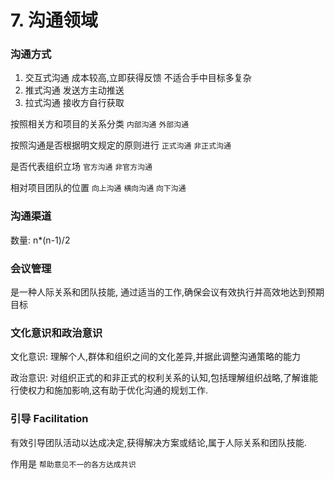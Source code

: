 # 7. 沟通领域

### 沟通方式

1. 交互式沟通 成本较高,立即获得反馈 不适合手中目标多复杂
2. 推式沟通 发送方主动推送
3. 拉式沟通  接收方自行获取

按照相关方和项目的关系分类 `内部沟通` `外部沟通`

按照沟通是否根据明文规定的原则进行 `正式沟通` `非正式沟通`

是否代表组织立场 `官方沟通` `非官方沟通`

相对项目团队的位置 `向上沟通` `横向沟通` `向下沟通`

### 沟通渠道

数量: n*(n-1)/2

### 会议管理

是一种人际关系和团队技能, 通过适当的工作,确保会议有效执行并高效地达到预期目标

### 文化意识和政治意识

文化意识: 理解个人,群体和组织之间的文化差异,并据此调整沟通策略的能力

政治意识: 对组织正式的和非正式的权利关系的认知,包括理解组织战略,了解谁能行使权力和施加影响,这有助于优化沟通的规划工作.

### 引导 Facilitation

有效引导团队活动以达成决定,获得解决方案或结论,属于人际关系和团队技能.

作用是 `帮助意见不一的各方达成共识`